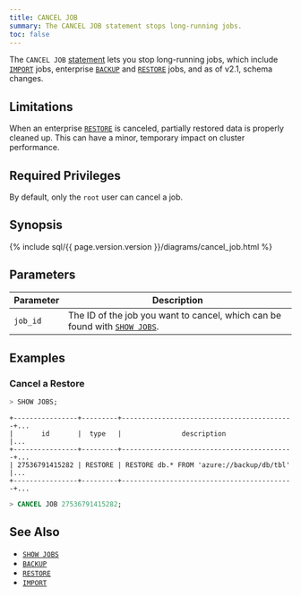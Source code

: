 ```yaml
---
title: CANCEL JOB
summary: The CANCEL JOB statement stops long-running jobs.
toc: false
---
```


The `CANCEL JOB` [statement](sql-statements.html) lets you stop long-running jobs, which include [`IMPORT`](import.html) jobs, enterprise [`BACKUP`](backup.html) and [`RESTORE`](restore.html) jobs, and as of v2.1, schema changes.

<div id="toc"></div>

## Limitations

When an enterprise [`RESTORE`](restore.html) is canceled, partially restored data is properly cleaned up. This can have a minor, temporary impact on cluster performance.

## Required Privileges

By default, only the `root` user can cancel a job.

## Synopsis

{% include sql/{{ page.version.version }}/diagrams/cancel_job.html %}

## Parameters

Parameter | Description
----------|------------
`job_id` | The ID of the job you want to cancel, which can be found with [`SHOW JOBS`](show-jobs.html).

## Examples

### Cancel a Restore

~~~ sql
> SHOW JOBS;
~~~
~~~
+----------------+---------+-------------------------------------------+...
|       id       |  type   |               description                 |...
+----------------+---------+-------------------------------------------+...
| 27536791415282 | RESTORE | RESTORE db.* FROM 'azure://backup/db/tbl' |...
+----------------+---------+-------------------------------------------+...
~~~
~~~ sql
> CANCEL JOB 27536791415282;
~~~

## See Also

- [`SHOW JOBS`](show-jobs.html)
- [`BACKUP`](backup.html)
- [`RESTORE`](restore.html)
- [`IMPORT`](import.html)
